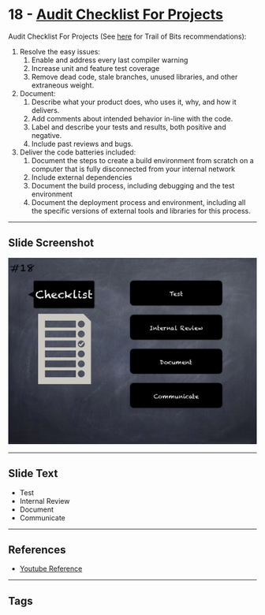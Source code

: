 
# 18 - [Audit Checklist For Projects](./Audit%20Checklist%20For%20Projects.md)

Audit Checklist For Projects (See [here](https://blog.trailofbits.com/2018/04/06/how-to-prepare-for-a-security-audit/) for Trail of Bits recommendations):

1. Resolve the easy issues: 
	1. Enable and address every last compiler warning 
	2. Increase unit and feature test coverage
	3. Remove dead code, stale branches, unused libraries, and other extraneous weight.
2. Document:
	1. Describe what your product does, who uses it, why, and how it delivers.
	2. Add comments about intended behavior in-line with the code.
	3. Label and describe your tests and results, both positive and negative. 
	4. Include past reviews and bugs.
3. Deliver the code batteries included:
	1. Document the steps to create a build environment from scratch on a computer that is fully disconnected from your internal network
	2. Include external dependencies 
	3. Document the build process, including debugging and the test environment 
	4. Document the deployment process and environment, including all the specific versions of external tools and libraries for this process.
___
## Slide Screenshot
![018.png](../../images/6.%20Audit%20Techniques%20and%20Tools%20101/018.png)
___
## Slide Text
- Test
- Internal Review
- Document
- Communicate
___
## References
- [Youtube Reference](https://youtu.be/M0C7z3TE5Go?t=1834)
___
## Tags
